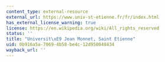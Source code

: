 ```yaml
---
content_type: external-resource
external_url: https://www.univ-st-etienne.fr/fr/index.html
has_external_license_warning: true
license: https://en.wikipedia.org/wiki/All_rights_reserved
status: ''
title: "Universit\xE9 Jean Monnet, Saint Etienne"
uid: 0b916a5a-7069-4b58-be4c-12d950048434
wayback_url: ''
---
```

